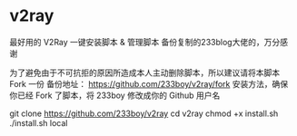 # v2ray
最好用的 V2Ray 一键安装脚本 &amp; 管理脚本
备份复制的233blog大佬的，万分感谢

为了避免由于不可抗拒的原因所造成本人主动删除脚本，所以建议请将本脚本 Fork 一份
备份地址： https://github.com/233boy/v2ray/fork
安装方法，确保你已经 Fork 了脚本，将 233boy 修改成你的 Github 用户名

git clone https://github.com/233boy/v2ray
cd v2ray
chmod +x install.sh
./install.sh local
